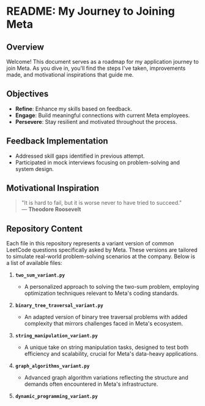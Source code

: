 # README: My Journey to Joining Meta

## Overview

Welcome! This document serves as a roadmap for my application journey to join Meta. As you dive in, you'll find the steps I've taken, improvements made, and motivational inspirations that guide me.

## Objectives

- **Refine**: Enhance my skills based on feedback.
- **Engage**: Build meaningful connections with current Meta employees.
- **Persevere**: Stay resilient and motivated throughout the process.

## Feedback Implementation

- Addressed skill gaps identified in previous attempt.
- Participated in mock interviews focusing on problem-solving and system design.

## Motivational Inspiration

> "It is hard to fail, but it is worse never to have tried to succeed."  
> — **Theodore Roosevelt**

## Repository Content

Each file in this repository represents a variant version of common LeetCode questions specifically asked by Meta. These versions are tailored to simulate real-world problem-solving scenarios at the company. Below is a list of available files:

1. **`two_sum_variant.py`**
   - A personalized approach to solving the two-sum problem, employing optimization techniques relevant to Meta's coding standards.

2. **`binary_tree_traversal_variant.py`**
   - An adapted version of binary tree traversal problems with added complexity that mirrors challenges faced in Meta's ecosystem.

3. **`string_manipulation_variant.py`**
   - A unique take on string manipulation tasks, designed to test both efficiency and scalability, crucial for Meta's data-heavy applications.

4. **`graph_algorithms_variant.py`**
   - Advanced graph algorithm variations reflecting the structure and demands often encountered in Meta's infrastructure.

5. **`dynamic_programming_variant.py`**



